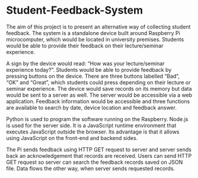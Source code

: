 # Student-Feedback-System

The aim of this project is to present an alternative way of collecting student feedback. The system is a standalone device built around Raspberry Pi microcomputer, which would be located in university premises. Students would be able to provide their feedback on their lecture/seminar experience. 

A sign by the device would read: “How was your lecture/seminar experience today?”. Students would be able to provide feedback by pressing buttons on the device. There are three buttons labelled “Bad”, “OK” and “Great”, which students could press depending on their lecture or seminar experience. The device would save records on its memory but data would be sent to a server as well. The server would be accessible via a web application. Feedback information would be accessible and three functions are available to search by date, device location and feedback answer.

Python is used to program the software running on the Raspberry. Node.js is used for the server side. It is a JavaScript runtime environment that executes JavaScript outside the browser. Its advantage is that it allows using JavaScript on the front-end and backend sides.

The Pi sends feedback using HTTP GET request to server and server sends back an acknowledgement that records are received. Users can send HTTP GET request so server can search the feedback records saved on JSON file. Data flows the other way, when server sends requested records.  
